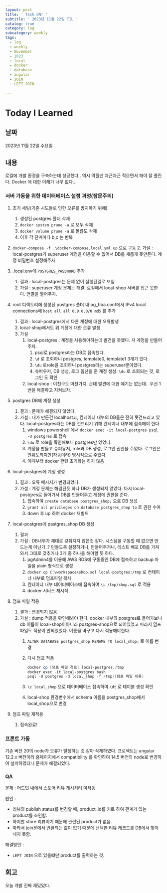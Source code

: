 ```yaml
---
layout: post
title: ' Task ON! '
subtitle: ' 2023년 11월 22일 TIL '
catalog: true
category: log
subcategory: weekly
tags:
  - log
  - weekly
  - November
  - 2023
  - local
  - docker
  - database
  - angular
  - JOIN
  - LEFT JOIN

---
```


# Today I Learned

## 날짜

2023년 11월 22일 수요일

## 내용

로컬에 개발 환경을 구축하는데 성공했다.. 역시 막힐땐 차근차근 적으면서 해야 잘 풀린다. Docker 에 대한 이해가 너무 없다…

### 서버 가동을 위한 데이터베이스 설정 과정(장문주의)

1. 초기 세팅(기존 시도들로 인한 오류를 방지하기 위해)
    1. 생성된 postgres 폴더 삭제
    2. `docker system prune -a` 로 모두 삭제
    3. `docker volume prune -a` 로 볼륨도 삭제
    4. 이후 각 단계마다 b,c 는 반복

2. `docker-compose -f .\docker-compose.local.yml up` 으로 구동
    2. 가설 : local-postgres가 superuser 계정을 이용할 수 없어서 DB를 새롭게 못만든다. 계정 비밀번호 설정해주자
  
3. .local.env에 `POSTGRES_PASSWORD` 추가
    1. 결과 : local-postgres는 문제 없이 실행된걸로 보임
    2. 가설 : superuser 계정 문제는 해결. 로컬에서 local-shop 서버를 접근 못한다. 연결을 열어주자.

4. root 디렉토리에 생성된 postgres 폴더 내 pg_hba.conf에서 IPv4 local connections에 `host all all 0.0.0.0/0 md5` 를 추가
    1. 결과 : local-postgres에서 다른 계정에 대한 오류발생
    2. local-shop에서도 위 계정에 대한 오류 발생
    3. 가설
        1. local-postgres : 계정을 사용해야하는데 발견을 못했다. 저 계정을 만들어주자. 
            1. psql로 postgres라는 DB로 접속했다.
            2. `\d` 로 조회하니 postgres, template0, template1 3개가 있다.
            3. `\du` 로role을 조회하니 postgres라는 superuser뿐이었다.
            4. 슈퍼우저, DB 생성, 로그 옵션을 준 계정 생성. `\du` 로 조회되는 것, 로그인 도 확인
        2. local-shop : 이친구도 마찬가지. 근데 발견에 대한 얘기는 없는데.. 우선 1번을 해결하고 지켜보자.

5. postgres DB에 계정 생성
    1. 결과 : 문제가 해결되지 않았다.
    2. 가설 : 내가 만든건 localhost고, 컨테이너 내부의 DB들은 전혀 못건드리고 있다. local-postgres라는 DB를 건드리기 위해 컨테이너 내부에 접속해야 한다.
        1. windows powershell 에서 `docker exec -it local-postgres psql -U postgres` 로 접속
        2. `\du` 로 role을 확인해보니 postgres만 있었다.
        3. 계정을 만들고 슈퍼유저, role과 DB 생성, 로그인 권한을 주었다. 로그인은 안줘도되지만(자동이라) 명시적으로 주었다.
        4. 이때부터 docker 관련 초기화는 하지 않음

6. local-postgres에 계정 생성
    1. 결과 : 오류 메시지가 변경되었다.
    2. 가설 : 계정 문제는 해결된듯 하나 DB가 생성되지 않았다. 다시 local-postgres로 들어가서 DB를 만들어주고 계정에 권한을 준다.
        1. 접속하여 `create database postgres_shop;` 으로 DB 생성
        2. `grant all privileges on database postgres_shop to` 로 권한 수여
        3. down 후 up 하여 docker 재빌드

7. local-postgres에 pastgres_shop DB 생성
    1. 결과 
    2. 가설 : DB내부가 제대로 갖춰지지 않은것 같다. 시스템을 구동할 때 없으면 만드는게 아닌가..?  만들도록 설정하거나, 만들어주거나, 테스트 배포 DB를 가져와서 그대로 갖추거나 3개 중 하나를 해야할 듯 하다.
        1. pgAdmin4를 이용해 AWS RDS에 구동중인 DB에 접속하고 backup 파일을 plain 형식으로 생성
        2. `docker cp C:\workspace\shop.sql local-postgres:/tmp` 로 컨테이너 내부로 덤프파일 복사
        3. 컨테이너 내부 데이터베이스에 접속하여 `\i /tmp/shop.sql` 로 적용
        4. docker 서비스 재시작
      
8. 덤프 파일 적용
    1. 결과 : 변경되지 않음
    2. 가설 : dump 적용을 확인해봐야 한다. docker 내부의 postgres로 들어가보니 db 이름이 lcoal-shop이아니라 postgres-shop으로 되어있었고 따라서 덤프파일도 적용이 안되있었다. 이름을 바꾸고 다시 적용해야한다.
        1. `ALTER DATABASE postgres_shop RENAME TO local_shop;` 로 이름 변경
        2. 다시 덤프 적용
            
            ```powershell
            docker cp [덤프 파일 경로] local-postgres:/tmp
            docker exec -it local-postgres bash
            psql -U postgres -d local_shop -f /tmp/[덤프 파일 이름]
            ```
            
        3. `\c local_shop` 으로 데이터베이스 접속하여 `\dt` 로 테이블 생성 확인
        4. local-shop 환경변수에서 schema 이름을 postgres_shop에서 local_shop으로 변경
9. 덤프 파일 재적용
    1. 접속완료!

### 프론트 가동

기존 버전 20의 node가 오류가 발생하는 것 같아 삭제하였다. 프로젝트는 angular 12.2.x 버전이라 홈페이지에서 compatibility 를 확인하여 14.5 버전의 node로 변경하여 설치하였더니 문제가 해결되었다.

### QA

문제 : 어드민 내에서 스토어 리뷰 게시처리 미작동

원인 : 

- 리뷰의 publish status를 변경할 때, product_id를 키로 하여 관계가 있는 product를 조인함.
- 하지만 store 리뷰이기 때문에 관련된 product가 없음.
- 따라서  join문에서 반환되는 값이 없기 때문에 선택한 리뷰 레코드를 DB에서 찾아내지 못함.

 해결방안 :

- `LEFT JOIN` 으로 있을떄만 product를 출력하는 것.

## 회고

오늘 개발 진짜 재밌었다.
